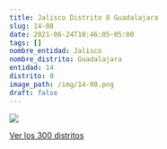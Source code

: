 ```yaml
---
title: Jalisco Distrito 8 Guadalajara
slug: 14-08
date: 2021-06-24T10:46:05-05:00
tags: []
nombre_entidad: Jalisco
nombre_distrito: Guadalajara
entidad: 14
distrito: 8
image_path: /img/14-08.png
draft: false
---
```


![](/img/14-08.png)

[Ver los 300 distritos](/docs/elecciones-2021)
